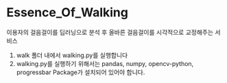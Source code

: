# Essence_Of_Walking
이용자의 걸음걸이를 딥러닝으로 분석 후 올바른 걸음걸이를 시각적으로 교정해주는 서비스 
1. walk 폴더 내에서 walking.py를 실행합니다
2. walking.py를 실행하기 위해서는 pandas, numpy, opencv-python, progressbar Package가 설치되어 있어야 합니다.
